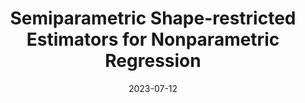 ---
layout: default 
title: "Semiparametric Shape-restricted Estimators
for Nonparametric Regression"
authors: Kenta Takatsu, Tianyu Zhang, and Arun Kumar Kuchibhotla
year: 2023
date: "2023-07-12"
link: https://arxiv.org/abs/2307.05732
category: Under Review (Statistics/Econometrics)
code: https://github.com/Kenta426/npparam
---